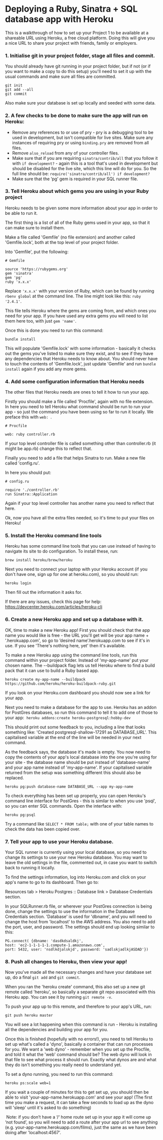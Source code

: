 # Deploying a Ruby, Sinatra + SQL database app with Heroku

This is a walkthrough of how to set up your Project 1 to be available at a shareable URL using Heroku, a free cloud platform. Doing this will give you a nice URL to share your project with friends, family or employers.

### 1.	Initialise git in your project folder, stage all files and commit.

You should already have git running in your project folder, but if not (or if you want to make a copy to do this setup) you'll need to set it up with the usual commands and make sure all files are committed.

```
git init
git add --all
git commit
```

Also make sure your database is set up locally and seeded with some data.

### 2.	A few checks to be done to make sure the app will run on Heroku:

- Remove any references to or use of pry - pry is a debugging tool to be used in development, but isn't compatible for live sites. Make sure any instances of requiring pry or using `binding.pry` are removed from all files.
- Remove `also_reload` from any of your controller files.
- Make sure that if you are requiring `sinatra/contrib/all` that you follow it with `if development?` - again this is a tool that's used in development but should be disabled for the live site, which this line will do for you. So the full line should be:
`require('sinatra/contrib/all') if development?`
- Make sure that the ‘pg’ gem is required in your SQL runner file.

### 3.	Tell Heroku about which gems you are using in your Ruby project

Heroku needs to be given some more information about your app in order to be able to run it.

The first thing is a list of all of the Ruby gems used in your app, so that it can make sure to install them.

Make a file called 'Gemfile' (no file extension) and another called 'Gemfile.lock', both at the top level of your project folder.

Into 'Gemfile', put the following:

```
# Gemfile

source 'https://rubygems.org'
gem 'sinatra'
gem 'pg'
ruby 'x.x.x'
```

Replace `'x.x.x'` with your version of Ruby, which can be found by running `rbenv global` at the command line. The line might look like this: `ruby '2.4.1'`.

This file tells Heroku where the gems are coming from, and which ones you need for your app. If you have used any extra gems you will need to list them here too, with just `gem 'name'`.

Once this is done you need to run this command:

`bundle install`

This will populate 'Gemfile.lock' with some information - basically it checks out the gems you've listed to make sure they exist, and to see if they have any dependencies that Heroku needs to know about. You should never have to touch the contents of 'Gemfile.lock', just update 'Gemfile' and run `bundle install` again if you add any more gems.

### 4. Add some configuration information that Heroku needs

The other files that Heroku needs are ones to tell it how to run your app.

Firstly you should make a file called 'Procfile', again with no file extension. In here you need to tell Heroku what command should be run to run your app - so just the command you have been using so far to run it locally. We preface this with `web: `.

```
# Procfile

web: ruby controller.rb
```

If your top level controller file is called something other than controller.rb (it might be app.rb) change this to reflect that.

Finally you need to add a file that helps Sinatra to run. Make a new file called 'config.ru'.

In here you should put:

```
# config.ru

require './controller.rb'
run Sinatra::Application
```
Again if your top level controller has another name you need to reflect that here.

Ok, now you have all the extra files needed, so it's time to put your files on Heroku!

### 5. Install the Heroku command line tools

Heroku has some command line tools that you can use instead of having to navigate its site to do configuration. To install these, run:

`brew install heroku/brew/heroku`

Next you need to connect your laptop with your Heroku account (if you don't have one, sign up for one at heroku.com), so you should run:

`heroku login`

Then fill out the information it asks for.

If there are any issues, check this page for help:
https://devcenter.heroku.com/articles/heroku-cli

### 6.	Create a new Heroku app and set up a database with it.

OK, time to make a new Heroku app! First you should check that the app name you would like is free - the URL you'll get will be your app name + '.herokuapp.com', so go to ’desired name’.herokuapp.com to see if it's in use. If you see 'There's nothing here, yet' then it's available.

To make a new Heroku app using the command line tools, run this command within your project folder. Instead of 'my-app-name' put your chosen name. The --buildpack flag lets us tell Heroku where to find a build pack that it can use to build a Ruby based app.

`heroku create my-app-name --buildpack https://github.com/heroku/heroku-buildpack-ruby.git`

If you look on your Heroku.com dashboard you should now see a link for your app.

Next you need to make a database for the app to use. Heroku has an addon for PostGres databases, so run this command to tell it to add one of those to your app: 
`heroku addons:create heroku-postgresql:hobby-dev`

This should print out some feedback to you, including a line that looks something like: 'Created postgresql-shallow-17291 as DATABASE_URL'. This capitalised variable at the end of the line will be needed in your next command.

As the feedback says, the database it's made is empty. You now need to copy the contents of your app's local database into the one you're using for your site - the database name should be put instead of 'database-name' and your app name instead of 'my-app-name'. If your capitalised variable returned from the setup was something different this should also be replaced.

`heroku pg:push database-name DATABASE_URL --app my-app-name`

To check everything has been set up properly, you can open Heroku's command line interface for PostGres - this is similar to when you use 'psql', so you can enter SQL commands. Open the interface with:

`heroku pg:psql`

Try a command like `SELECT * FROM table;` with one of your table names to check the data has been copied over.

### 7. Tell your app to use your Heroku database.

Your SQL runner is currently using your local database, so you need to change its settings to use your new Heroku database. You may want to leave the old settings in the file, commented out, in case you want to switch back to running it locally.

To find the settings information, log into Heroku.com and click on your app's name to go to its dashboard. Then go to:

Resources tab > Heroku Postgres :: Database link > Database Credentials section.

In your SQLRunner.rb file, or wherever your PostGres connection is being done, change the settings to use the information in the Database Credentials section. 'Database' is used for 'dbname', and you will need to change the host from 'localhost' to the AWS address. You also need to add the port, user, and password. The settings should end up looking similar to this:

```
PG.connect( {dbname: 'dasdkdsaldkj',
host: 'ec2-1-1-1-1-1.compute-1.amazonaws.com',
port: 5432, user: 'nsdlkdjalskjd', password: 'sadlskjadlkjASDAD'})
```

### 8. Push all changes to Heroku, then view your app!

Now you've made all the necessary changes and have your database set up, do a final `git add` and `git commit`.

When you ran the 'heroku create' command, this also set up a new git remote called 'heroku', so basically a separate git repo associated with this Heroku app. You can see it by running `git remote -v`.

To push your app up to this remote, and therefore to your app's URL, run:

`git push heroku master`

You will see a lot happening when this command is run - Heroku is installing all the dependencies and building your app for you.

Once this is finished (hopefully with no errors!), you need to tell Heroku to set up what's called a 'dyno', basically a container that can run processes for you. We want a 'web dyno' - remember when you set up the Procfile, and told it what the 'web' command should be? The web dyno will look in that file to see what process it should run. Exactly what dynos are and what they do isn't something you really need to understand yet.

To set a dyno running, you need to run this command:

`heroku ps:scale web=1`

If you wait a couple of minutes for this to get set up, you should then be able to visit 'your-app-name.herokuapp.com' and see your app! (The first time you make a request, it can take a few seconds to load up as the dyno will 'sleep' until it's asked to do something)

 Note: if you don’t have a ‘/‘ home route set up in your app it will come up ‘not found’, so you will need to add a route after your app url to see anything (e.g. your-app-name.herokuapp.com/films), just the same as we have been doing after 'localhost:4567'.
 
 
